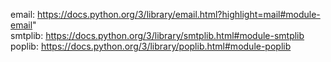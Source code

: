 email: https://docs.python.org/3/library/email.html?highlight=mail#module-email"
<br>
smtplib: https://docs.python.org/3/library/smtplib.html#module-smtplib
<br>
poplib: https://docs.python.org/3/library/poplib.html#module-poplib
